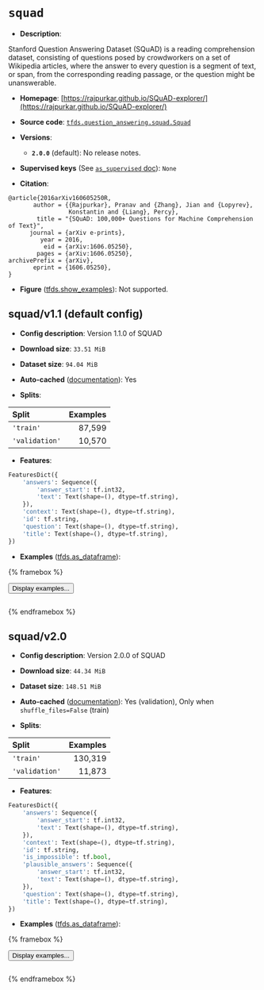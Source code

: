 <div itemscope itemtype="http://schema.org/Dataset">
  <div itemscope itemprop="includedInDataCatalog" itemtype="http://schema.org/DataCatalog">
    <meta itemprop="name" content="TensorFlow Datasets" />
  </div>
  <meta itemprop="name" content="squad" />
  <meta itemprop="description" content="Stanford Question Answering Dataset (SQuAD) is a reading comprehension dataset, consisting of questions posed by crowdworkers on a set of Wikipedia articles, where the answer to every question is a segment of text, or span, from the corresponding reading passage, or the question might be unanswerable.&#10;&#10;To use this dataset:&#10;&#10;```python&#10;import tensorflow_datasets as tfds&#10;&#10;ds = tfds.load(&#x27;squad&#x27;, split=&#x27;train&#x27;)&#10;for ex in ds.take(4):&#10;  print(ex)&#10;```&#10;&#10;See [the guide](https://www.tensorflow.org/datasets/overview) for more&#10;informations on [tensorflow_datasets](https://www.tensorflow.org/datasets).&#10;&#10;" />
  <meta itemprop="url" content="https://www.tensorflow.org/datasets/catalog/squad" />
  <meta itemprop="sameAs" content="https://rajpurkar.github.io/SQuAD-explorer/" />
  <meta itemprop="citation" content="@article{2016arXiv160605250R,&#10;       author = {{Rajpurkar}, Pranav and {Zhang}, Jian and {Lopyrev},&#10;                 Konstantin and {Liang}, Percy},&#10;        title = &quot;{SQuAD: 100,000+ Questions for Machine Comprehension of Text}&quot;,&#10;      journal = {arXiv e-prints},&#10;         year = 2016,&#10;          eid = {arXiv:1606.05250},&#10;        pages = {arXiv:1606.05250},&#10;archivePrefix = {arXiv},&#10;       eprint = {1606.05250},&#10;}" />
</div>

# `squad`

*   **Description**:

Stanford Question Answering Dataset (SQuAD) is a reading comprehension dataset,
consisting of questions posed by crowdworkers on a set of Wikipedia articles,
where the answer to every question is a segment of text, or span, from the
corresponding reading passage, or the question might be unanswerable.

*   **Homepage**:
    [https://rajpurkar.github.io/SQuAD-explorer/](https://rajpurkar.github.io/SQuAD-explorer/)

*   **Source code**:
    [`tfds.question_answering.squad.Squad`](https://github.com/tensorflow/datasets/tree/master/tensorflow_datasets/question_answering/squad/squad.py)

*   **Versions**:

    *   **`2.0.0`** (default): No release notes.

*   **Supervised keys** (See
    [`as_supervised` doc](https://www.tensorflow.org/datasets/api_docs/python/tfds/load#args)):
    `None`

*   **Citation**:

```
@article{2016arXiv160605250R,
       author = {{Rajpurkar}, Pranav and {Zhang}, Jian and {Lopyrev},
                 Konstantin and {Liang}, Percy},
        title = "{SQuAD: 100,000+ Questions for Machine Comprehension of Text}",
      journal = {arXiv e-prints},
         year = 2016,
          eid = {arXiv:1606.05250},
        pages = {arXiv:1606.05250},
archivePrefix = {arXiv},
       eprint = {1606.05250},
}
```

*   **Figure**
    ([tfds.show_examples](https://www.tensorflow.org/datasets/api_docs/python/tfds/visualization/show_examples)):
    Not supported.

## squad/v1.1 (default config)

*   **Config description**: Version 1.1.0 of SQUAD

*   **Download size**: `33.51 MiB`

*   **Dataset size**: `94.04 MiB`

*   **Auto-cached**
    ([documentation](https://www.tensorflow.org/datasets/performances#auto-caching)):
    Yes

*   **Splits**:

Split          | Examples
:------------- | -------:
`'train'`      | 87,599
`'validation'` | 10,570

*   **Features**:

```python
FeaturesDict({
    'answers': Sequence({
        'answer_start': tf.int32,
        'text': Text(shape=(), dtype=tf.string),
    }),
    'context': Text(shape=(), dtype=tf.string),
    'id': tf.string,
    'question': Text(shape=(), dtype=tf.string),
    'title': Text(shape=(), dtype=tf.string),
})
```

*   **Examples**
    ([tfds.as_dataframe](https://www.tensorflow.org/datasets/api_docs/python/tfds/as_dataframe)):

<!-- mdformat off(HTML should not be auto-formatted) -->

{% framebox %}

<button id="displaydataframe">Display examples...</button>
<div id="dataframecontent" style="overflow-x:scroll"></div>
<script src="https://www.gstatic.com/external_hosted/jquery2.min.js"></script>
<script>
var url = "https://storage.googleapis.com/tfds-data/visualization/dataframe/squad-v1.1-2.0.0.html";
$(document).ready(() => {
  $("#displaydataframe").click((event) => {
    // Disable the button after clicking (dataframe loaded only once).
    $("#displaydataframe").prop("disabled", true);

    // Pre-fetch and display the content
    $.get(url, (data) => {
      $("#dataframecontent").html(data);
    }).fail(() => {
      $("#dataframecontent").html(
        'Error loading examples. If the error persist, please open '
        + 'a new issue.'
      );
    });
  });
});
</script>

{% endframebox %}

<!-- mdformat on -->

## squad/v2.0

*   **Config description**: Version 2.0.0 of SQUAD

*   **Download size**: `44.34 MiB`

*   **Dataset size**: `148.51 MiB`

*   **Auto-cached**
    ([documentation](https://www.tensorflow.org/datasets/performances#auto-caching)):
    Yes (validation), Only when `shuffle_files=False` (train)

*   **Splits**:

Split          | Examples
:------------- | -------:
`'train'`      | 130,319
`'validation'` | 11,873

*   **Features**:

```python
FeaturesDict({
    'answers': Sequence({
        'answer_start': tf.int32,
        'text': Text(shape=(), dtype=tf.string),
    }),
    'context': Text(shape=(), dtype=tf.string),
    'id': tf.string,
    'is_impossible': tf.bool,
    'plausible_answers': Sequence({
        'answer_start': tf.int32,
        'text': Text(shape=(), dtype=tf.string),
    }),
    'question': Text(shape=(), dtype=tf.string),
    'title': Text(shape=(), dtype=tf.string),
})
```

*   **Examples**
    ([tfds.as_dataframe](https://www.tensorflow.org/datasets/api_docs/python/tfds/as_dataframe)):

<!-- mdformat off(HTML should not be auto-formatted) -->

{% framebox %}

<button id="displaydataframe">Display examples...</button>
<div id="dataframecontent" style="overflow-x:scroll"></div>
<script src="https://www.gstatic.com/external_hosted/jquery2.min.js"></script>
<script>
var url = "https://storage.googleapis.com/tfds-data/visualization/dataframe/squad-v2.0-2.0.0.html";
$(document).ready(() => {
  $("#displaydataframe").click((event) => {
    // Disable the button after clicking (dataframe loaded only once).
    $("#displaydataframe").prop("disabled", true);

    // Pre-fetch and display the content
    $.get(url, (data) => {
      $("#dataframecontent").html(data);
    }).fail(() => {
      $("#dataframecontent").html(
        'Error loading examples. If the error persist, please open '
        + 'a new issue.'
      );
    });
  });
});
</script>

{% endframebox %}

<!-- mdformat on -->